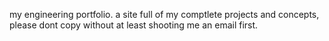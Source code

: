 my engineering portfolio. a site full of my comptlete projects and concepts, please dont copy without at least shooting me an email first.

